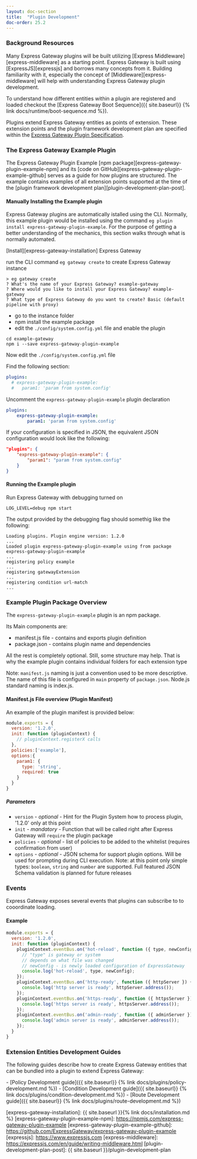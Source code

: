 ```yaml
---
layout: doc-section
title:  "Plugin Development"
doc-order: 25.2
---
```


### Background Resources

Many Express Gateway plugins will be built utilizing [Express Middleware][express-middleware] as a starting point.
Express Gateway is built using [ExpressJS][expressjs] and borrows many concepts from it. Building familiarity with it,
especially the concept of [Middleware][express-middleware] will help with understanding Express Gateway plugin
development.

To understand how different entities within a plugin are registered and loaded checkout the
 [Express Gateway Boot Sequence]({{ site.baseurl}} {% link docs/runtime/boot-sequence.md %}).

Plugins extend Express Gateway entities as points of extension. These extension points and the plugin framework
development plan are specified within the
[Express Gateway Plugin Specification](https://docs.google.com/document/d/1jSDul2n_xbeKNtnek69M79-geur6aTWShAcBZ9evD0E/edit).

### The Express Gateway Example Plugin

The Express Gateway Plugin Example [npm package][express-gateway-plugin-example-npm] and its
[code on GitHub][express-gateway-plugin-example-github] serves as a guide for how plugins are structured.
The example contains examples of all extension points supported at the time of the
[plugin framework development plan][plugin-development-plan-post].

#### Manually Installing the Example plugin
Express Gateway plugins are automatically istalled using the CLI.  Normally, this example plugin would be installed
using the command `eg plugin install express-gateway-plugin-example`. For the purpose of getting a better understanding
of the mechanics, this section walks through what is normally automated.

[Install][express-gateway-installation] Express Gateway

run the CLI command `eg gateway create` to create Express Gateway instance

```
> eg gateway create
? What's the name of your Express Gateway? example-gateway
? Where would you like to install your Express Gateway? example-gateway
? What type of Express Gateway do you want to create? Basic (default pipeline with proxy)
```

- go to the instance folder
- npm install the example package
- edit the `./config/system.config.yml` file and enable the plugin

```
cd example-gateway
npm i --save express-gateway-plugin-example
```

Now edit the `./config/system.config.yml` file

Find the following section:

```yml
plugins:
  # express-gateway-plugin-example:
  #   param1: 'param from system.config'
```
Uncomment the `express-gateway-plugin-example` plugin declaration

```yml
plugins:
    express-gateway-plugin-example:
        param1: 'param from system.config'
```
If your configuration is specified in JSON, the equivalent JSON configuration would look like the following:
```json
"plugins": {
    "express-gateway-plugin-example": {
        "param1": "param from system.config"
    }
}
```

#### Running the Example plugin

Run Express Gateway with debugging turned on
```
LOG_LEVEL=debug npm start
```

The output provided by the debugging flag should somethig like the following:

```
Loading plugins. Plugin engine version: 1.2.0
...
Loaded plugin express-gateway-plugin-example using from package express-gateway-plugin-example
...
registering policy example
...
registering gatewayExtension
...
registering condition url-match
...

```
### Example Plugin Package Overview
The `express-gateway-plugin-example` plugin is an npm package.

Its Main components are:
- manifest.js file - contains and exports plugin definition
- package.json - contains plugin name and dependencies

All the rest is completely optional. Still, some structure may help. That is why the example plugin contains individual
folders for each extension type

Note: `manifest.js` naming is just a convention used to be more descriptive. The name of this file is configured in
`main` property of `package.json`. Node.js standard naming is index.js.

#### Manifest.js File overview (Plugin Manifest)
An example of the plugin manifest is provided below:

```js
module.exports = {
  version: '1.2.0',
  init: function (pluginContext) {
    // pluginContext.registerX calls
  },
  policies:['example'],
  options:{
    param1: {
      type: 'string',
      required: true
    }
  }
}
```

##### Parameters

- `version` - _optional_ - Hint for the Plugin System how to process plugin, '1.2.0' only at this point
- `init` - _mandatory_ - Function that will be called right after Express Gateway will `require` the plugin package
- `policies` - _optional_ - list of policies to be added to the whitelist (requires confirmation from user)
- `options` - _optional_ - JSON schema for support plugin options. Will be used for prompting during CLI execution.
  Note: at this point only simple types: `boolean`, `string` and `number` are supported. Full featured JSON Schema
  validation is planned for future releases

### Events

Express Gateway exposes several events that plugins can subscribe to to cooordinate loading.

#### Example

```js
module.exports = {
  version: '1.2.0',
  init: function (pluginContext) {
    pluginContext.eventBus.on('hot-reload', function ({ type, newConfig }) {
      // "type" is gateway or system
      // depends on what file was changed
      // newConfig - is newly loaded configuration of ExpressGateway
      console.log('hot-reload', type, newConfig);
    });
    pluginContext.eventBus.on('http-ready', function ({ httpServer }) {
      console.log('http server is ready', httpServer.address());
    });
    pluginContext.eventBus.on('https-ready', function ({ httpsServer }) {
      console.log('https server is ready', httpsServer.address());
    });
    pluginContext.eventBus.on('admin-ready', function ({ adminServer }) {
      console.log('admin server is ready', adminServer.address());
    });
  }
}
```
### Extension Entities Development Guides

The following guides describe how to create Express Gateway entities that can be bundled into a plugin to extend Express
Gateway:

<nav markdown="1">
- [Policy Development guide]({{ site.baseurl}} {% link docs/plugins/policy-development.md %})
- [Condition Development guide]({{ site.baseurl}} {% link docs/plugins/condition-development.md %})
- [Route Development guide]({{ site.baseurl}} {% link docs/plugins/route-development.md %})
</nav>

[express-gateway-installation]: {{ site.baseurl }}{% link docs/installation.md %}
[express-gateway-plugin-example-npm]: https://npmjs.com/express-gateway-plugin-example
[express-gateway-plugin-example-github]: https://github.com/ExpressGateway/express-gateway-plugin-example
[expressjs]: https://www.expressjs.com
[express-middleware]: https://expressjs.com/en/guide/writing-middleware.html
[plugin-development-plan-post]: {{ site.baseurl }}/plugin-development-plan
